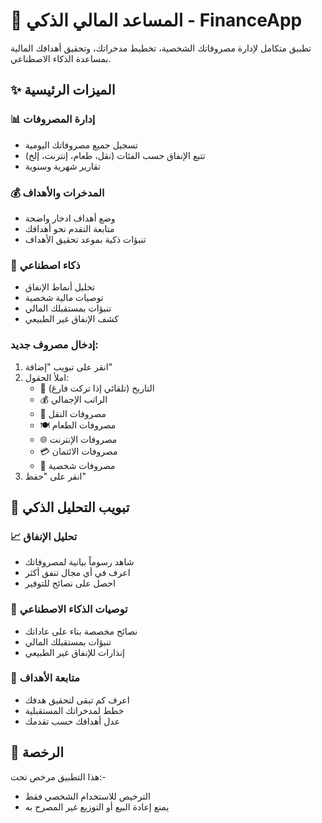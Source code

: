 # 🏦 المساعد المالي الذكي - FinanceApp

تطبيق متكامل لإدارة مصروفاتك الشخصية، تخطيط مدخراتك، وتحقيق أهدافك المالية بمساعدة الذكاء الاصطناعي.

## ✨ الميزات الرئيسية

### 📊 إدارة المصروفات
- تسجيل جميع مصروفاتك اليومية
- تتبع الإنفاق حسب الفئات (نقل، طعام، إنترنت، إلخ)
- تقارير شهرية وسنوية

### 💰 المدخرات والأهداف
- وضع أهداف ادخار واضحة
- متابعة التقدم نحو أهدافك
- تنبؤات ذكية بموعد تحقيق الأهداف

### 🤖 ذكاء اصطناعي
- تحليل أنماط الإنفاق
- توصيات مالية شخصية
- تنبؤات بمستقبلك المالي
- كشف الإنفاق غير الطبيعي

### إدخال مصروف جديد:
1. انقر على تبويب "إضافة"
2. املأ الحقول:
   - 📅 التاريخ (تلقائي إذا تركت فارغ)
   - 💰 الراتب الإجمالي
   - 🚗 مصروفات النقل
   - 🍽️ مصروفات الطعام
   - 🌐 مصروفات الإنترنت
   - 💳 مصروفات الائتمان
   - 👤 مصروفات شخصية
3. انقر على "حفظ"

## 🎯 تبويب التحليل الذكي

### 📈 تحليل الإنفاق
- شاهد رسوماً بيانية لمصروفاتك
- اعرف في أي مجال تنفق أكثر
- احصل على نصائح للتوفير

### 🤖 توصيات الذكاء الاصطناعي
- نصائح مخصصة بناء على عاداتك
- تنبؤات بمستقبلك المالي
- إنذارات للإنفاق غير الطبيعي

### 🎯 متابعة الأهداف
- اعرف كم تبقى لتحقيق هدفك
- خطط لمدخراتك المستقبلية
- عدل أهدافك حسب تقدمك


## 📜 الرخصة

هذا التطبيق مرخص تحت:-
- الترخيص للاستخدام الشخصي فقط
- يمنع إعادة البيع أو التوزيع غير المصرح به


